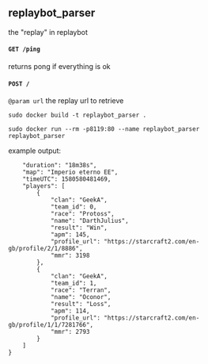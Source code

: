 ## replaybot_parser

the "replay" in replaybot

#### `GET /ping`
returns pong if everything is ok

#### `POST /`
`@param url` the replay url to retrieve

`sudo docker build -t replaybot_parser .`

`sudo docker run --rm -p8119:80 --name replaybot_parser replaybot_parser`


example output:
```{
    "duration": "18m38s",
    "map": "Imperio eterno EE",
    "timeUTC": 1580580481469,
    "players": [
        {
            "clan": "GeekA",
            "team_id": 0,
            "race": "Protoss",
            "name": "DarthJulius",
            "result": "Win",
            "apm": 145,
            "profile_url": "https://starcraft2.com/en-gb/profile/2/1/8886",
            "mmr": 3198
        },
        {
            "clan": "GeekA",
            "team_id": 1,
            "race": "Terran",
            "name": "Oconor",
            "result": "Loss",
            "apm": 114,
            "profile_url": "https://starcraft2.com/en-gb/profile/1/1/7281766",
            "mmr": 2793
        }
    ]
}
``` 